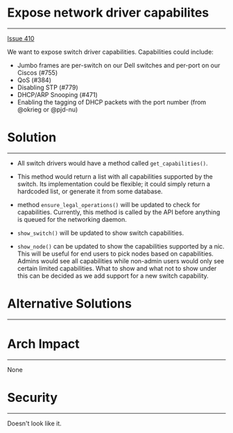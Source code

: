 
# Expose network driver capabilites
-----------

[Issue 410](https://github.com/CCI-MOC/hil/issues/410)

We want to expose switch driver capabilities. Capabilities could include:

- Jumbo frames are per-switch on our Dell switches and per-port on our Ciscos (#755)
-  QoS (#384)
- Disabling STP (#779)
- DHCP/ARP Snooping (#471)
- Enabling the tagging of DHCP packets with the port number (from @okrieg or @pjd-nu)

# Solution
-----------

* All switch drivers would have a method called `get_capabilities()`.

* This method would return a list with all capabilities supported by the switch.
Its implementation could be flexible; it could simply return a hardcoded list, or generate it from some database.


* method `ensure_legal_operations()` will be updated to check for capabilities.
Currently, this method is called by the API before anything is queued for the networking
daemon.

* `show_switch()` will be updated to show switch capabilities.

* `show_node()` can be updated to show the capabilities supported by a nic. This
will be useful for end users to pick nodes based on capabilities. Admins would
see all capabilities while non-admin users would only see certain limited capabilities.
What to show and what not to show under this can be decided as we add support for
a new switch capability.


# Alternative Solutions
-----------------------


# Arch Impact
-----------------

None

# Security
----------

Doesn't look like it.
```
